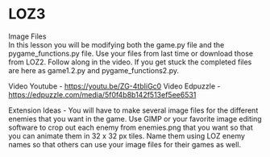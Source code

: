 # LOZ3
Image Files  
In this lesson you will be modifying both the game.py file and the pygame_functions.py file.  Use your files from last time or download those from LOZ2.  Follow along in the video.  If you get stuck the completed files are here as game1.2.py and pygame_functions2.py.

Video Youtube - https://youtu.be/ZG-4tbIiGc0
Video Edpuzzle - https://edpuzzle.com/media/5f0f4b8b142f513ef5ee6531

Extension Ideas -
You will have to make several image files for the different enemies that you want in the game.  Use GIMP or your favorite image editing software to crop out each enemy from enemies.png that you want so that you can animate them in 32 x 32 px tiles.  Name them using LOZ enemy names so that others can use your image files for their games as well.
